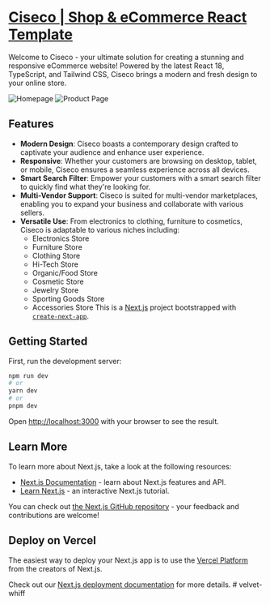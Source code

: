 # [Ciseco | Shop & eCommerce React Template](https://preview.themeforest.net/item/ciseco-ecommerce-react-template/full_screen_preview/39533516?_ga=2.157120187.1030683988.1710896795-906039627.1708787364&_gac=1.82594148.1710900569.CjwKCAjw7-SvBhB6EiwAwYdCAcT3Bxil9ANm_PksCe8FpOZv7G1nyavxnnN4vPTx8ajd4zIz1kNCoRoCLasQAvD_BwE)

Welcome to Ciseco - your ultimate solution for creating a stunning and responsive eCommerce website! Powered by the latest React 18, TypeScript, and Tailwind CSS, Ciseco brings a modern and fresh design to your online store.

![Homepage](https://raw.githubusercontent.com/UsmanLiaqat404/ciseco-nextjs-ecommerce/main/src/images/demos/demo-1.png?token=GHSAT0AAAAAACOEQ7WJW5BLQMOYGQ3QOAJAZP2IUNA)
![Product Page](https://github.com/UsmanLiaqat404/ciseco-nextjs-ecommerce/blob/main/src/images/demos/demo-2.png?raw=true)

## Features

- **Modern Design**: Ciseco boasts a contemporary design crafted to captivate your audience and enhance user experience.
- **Responsive**: Whether your customers are browsing on desktop, tablet, or mobile, Ciseco ensures a seamless experience across all devices.
- **Smart Search Filter**: Empower your customers with a smart search filter to quickly find what they're looking for.
- **Multi-Vendor Support**: Ciseco is suited for multi-vendor marketplaces, enabling you to expand your business and collaborate with various sellers.
- **Versatile Use**: From electronics to clothing, furniture to cosmetics, Ciseco is adaptable to various niches including:
  - Electronics Store
  - Furniture Store
  - Clothing Store
  - Hi-Tech Store
  - Organic/Food Store
  - Cosmetic Store
  - Jewelry Store
  - Sporting Goods Store
  - Accessories Store
This is a [Next.js](https://nextjs.org/) project bootstrapped with [`create-next-app`](https://github.com/vercel/next.js/tree/canary/packages/create-next-app).

## Getting Started

First, run the development server:

```bash
npm run dev
# or
yarn dev
# or
pnpm dev
```

Open [http://localhost:3000](http://localhost:3000) with your browser to see the result.

## Learn More

To learn more about Next.js, take a look at the following resources:

- [Next.js Documentation](https://nextjs.org/docs) - learn about Next.js features and API.
- [Learn Next.js](https://nextjs.org/learn) - an interactive Next.js tutorial.

You can check out [the Next.js GitHub repository](https://github.com/vercel/next.js/) - your feedback and contributions are welcome!

## Deploy on Vercel

The easiest way to deploy your Next.js app is to use the [Vercel Platform](https://vercel.com/new?utm_medium=default-template&filter=next.js&utm_source=create-next-app&utm_campaign=create-next-app-readme) from the creators of Next.js.

Check out our [Next.js deployment documentation](https://nextjs.org/docs/deployment) for more details.
#   v e l v e t - w h i f f  
 